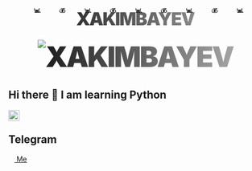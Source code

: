 <svg fill="none" viewBox="0 0 800 100" width="800" height="100" xmlns="http://www.w3.org/2000/svg">
  <foreignObject width="100%" height="100%">
    <div xmlns="http://www.w3.org/1999/xhtml">
      <style>
        @keyframes gradientText {
          0% {
            background-position: 0% 50%;
          }
          50% {
            background-position: 100% 50%;
          }
          100% {
            background-position: 0% 50%;
          }
        }
        .snowflake {
          font-size: 1.5em;
          font-family: Arial;
          text-shadow: 0 0 1px #000;
        }
        h1 {
          font-family: 'Inter', -apple-system, BlinkMacSystemFont, 'Segoe UI', 'Roboto', 'Oxygen', 'Ubuntu', 'Cantarell', 'Fira Sans', 'Droid Sans', 'Helvetica Neue', sans-serif;
          margin: 0;
          font-size: 4em;
          font-weight: 900;
          letter-spacing: -.05em;
          text-align: center;
          background: -webkit-linear-gradient(right, #f2f3f4, #000, #f2f3f4, #000);
          background: linear-gradient(270deg, #f2f3f4 0, #000, #f2f3f4, #000);
          background-size: 400%;
          background-clip: text;
          -webkit-background-clip: text;
          -webkit-text-fill-color: transparent;
          -webkit-animation: gradientText 3s ease infinite;
          animation: gradientText 3s ease infinite;
        }
        @keyframes snowflakes-fall {
          0% {
            top: -10%;
          }
          100% {
            top: 100%;
          }
        }
        @keyframes snowflakes-shake {
          0% {
            transform: translateX(0px);
          }
          50% {
            transform: translateX(80px);
          }
          100% {
            transform: translateX(0px);
          }
        }
        .snowflake {
          position: fixed;
          top: -10%;
          z-index: 9999;
          -webkit-user-select: none;
          -moz-user-select: none;
          -ms-user-select: none;
          user-select: none;
          cursor: default;
          animation-name: snowflakes-fall, snowflakes-shake;
          animation-duration: 10s, 3s;
          animation-timing-function: linear, ease-in-out;
          animation-iteration-count: infinite, infinite;
          animation-play-state: running, running;
        }
        .snowflake:nth-of-type(1) {
          left: 10%;
          animation-delay: 1s, 1s;
        }
        .snowflake:nth-of-type(2) {
          left: 20%;
          animation-delay: 6s, .5s;
        }
        .snowflake:nth-of-type(3) {
          left: 30%;
          animation-delay: 4s, 2s;
        }
        .snowflake:nth-of-type(4) {
          left: 40%;
          animation-delay: 2s, 2s;
        }
        .snowflake:nth-of-type(5) {
          left: 50%;
          animation-delay: 8s, 3s;
        }
        .snowflake:nth-of-type(6) {
          left: 60%;
          animation-delay: 6s, 2s;
        }
        .snowflake:nth-of-type(7) {
          left: 70%;
          animation-delay: 2.5s, 1s;
        }
        .snowflake:nth-of-type(8) {
          left: 80%;
          animation-delay: 1s, 0s;
        }
        .snowflake:nth-of-type(9) {
          left: 90%;
          animation-delay: 3s, 1.5s;
        }
      </style>
      <h1>XAKIMBAYEV</h1>
      <div xmlns="http://www.w3.org/1999/xhtml" class="snowflake">💻</div>
      <div xmlns="http://www.w3.org/1999/xhtml" class="snowflake">💰</div>
      <div xmlns="http://www.w3.org/1999/xhtml" class="snowflake">💻</div>
      <div xmlns="http://www.w3.org/1999/xhtml" class="snowflake">💰</div>
      <div xmlns="http://www.w3.org/1999/xhtml" class="snowflake">💻</div>
      <div xmlns="http://www.w3.org/1999/xhtml" class="snowflake">💰</div>
      <div xmlns="http://www.w3.org/1999/xhtml" class="snowflake">💻</div>
      <div xmlns="http://www.w3.org/1999/xhtml" class="snowflake">💰</div>
      <div xmlns="http://www.w3.org/1999/xhtml" class="snowflake">💻</div>
    </div>
  </foreignObject>
</svg>
<h1 align="center">
  <img src="name.svg" alt="XAKIMBAYEV"/>
</h1>

## Hi there 👋 I am learning Python

<a href="https://www.linkedin.com/in/asror-xakimbayev-85052b32b/">
  <img align="left" alt="LinkedIN" width="22px" src="https://upload.wikimedia.org/wikipedia/commons/thumb/8/81/LinkedIn_icon.svg/2048px-LinkedIn_icon.svg.png" />
</a>

<br>

## Telegram

<a href="https://t.me/asr0r_07"><img width="12px" src="https://upload.wikimedia.org/wikipedia/commons/8/82/Telegram_logo.svg">
Me</a></br>
</br>
